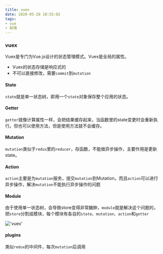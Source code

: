 ```yaml
---
title: vuex
date: 2020-05-28 10:55:02
tags:
- vue
- 前端
---
```


###  vuex
Vuex是专门为Vue.js设计的状态管理模式。Vuex是全局的属性。
- Vuex的状态存储是响应式的
- 不可以直接修改，需要`commit`到`mutation`

#### State
`state`就是单一状态树，即用一个`state`对象保存整个应用的状态。

#### Getter
`getter`就像计算属性一样，会把结果缓存起来，当函数里的state变更时会重新执行。但也可以使用方法，但是使用方法就不会缓存。

#### Mutation
`mutation`类似于`redux`里的`reducer`，存函数，不能做异步操作，主要作用是更新state。

#### Action
`action`主要是为`mutation`服务，提交`mutation`到Mutation，而且`action`可以进行异步操作，解决`mutation`不能执行异步操作的问题

#### Module
由于使用单一状态树，会导致store变得非常臃肿，`module`就是解决这个问题的，把`store`分割成模块，每个模块有各自的`state`、`mutation`、`action`和`getter`

!['vuex'](https://vuex.vuejs.org/vuex.png)

#### plugins
类似`redux`的中间件，每次`mutation`后调用